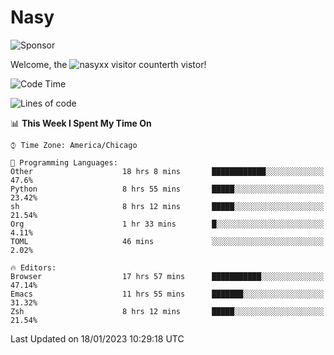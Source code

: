 # Nasy

<!--
<p align="center">
<img height="200" src="https://github-readme-stats.vercel.app/api?username=nasyxx&count_private=true&show_icons=true&theme=dracula&include_all_commits=true"/>
<img height="200" src="https://github-readme-stats.vercel.app/api/top-langs/?username=nasyxx&theme=dracula&hide=html,jupyter+notebook&count_private=true&show_icons=true"/>
</p>

  
----------------
-->

![Sponsor](https://img.shields.io/static/v1.svg?label=Sponsor&message=%E2%9D%A4&logo=GitHub&style=flat&color=pink)
 
Welcome, the ![nasyxx visitor counter](https://count.getloli.com/get/@nasyxx?theme=rule34)th vistor!
 
<!--START_SECTION:waka-->
![Code Time](http://img.shields.io/badge/Code%20Time-3%2C117%20hrs%205%20mins-blue)

![Lines of code](https://img.shields.io/badge/From%20Hello%20World%20I%27ve%20Written-5%20Million%20lines%20of%20code-blue)

📊 **This Week I Spent My Time On** 

```text
⌚︎ Time Zone: America/Chicago

💬 Programming Languages: 
Other                    18 hrs 8 mins       ████████████░░░░░░░░░░░░░   47.6% 
Python                   8 hrs 55 mins       █████░░░░░░░░░░░░░░░░░░░░   23.42% 
sh                       8 hrs 12 mins       █████░░░░░░░░░░░░░░░░░░░░   21.54% 
Org                      1 hr 33 mins        █░░░░░░░░░░░░░░░░░░░░░░░░   4.11% 
TOML                     46 mins             ░░░░░░░░░░░░░░░░░░░░░░░░░   2.02%

🔥 Editors: 
Browser                  17 hrs 57 mins      ███████████░░░░░░░░░░░░░░   47.14% 
Emacs                    11 hrs 55 mins      ███████░░░░░░░░░░░░░░░░░░   31.32% 
Zsh                      8 hrs 12 mins       █████░░░░░░░░░░░░░░░░░░░░   21.54%

```


 Last Updated on 18/01/2023 10:29:18 UTC
<!--END_SECTION:waka-->

<!-- ![visitors](https://visitor-badge.laobi.icu/badge?page_id=nasyxx.nasyxx) -->
